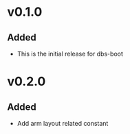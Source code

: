 # v0.1.0

## Added

- This is the initial release for dbs-boot

# v0.2.0

## Added

- Add arm layout related constant
